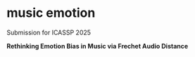 # music emotion

Submission for ICASSP 2025

**Rethinking Emotion Bias in Music via Frechet Audio Distance**
